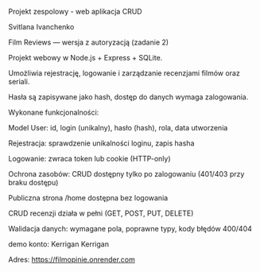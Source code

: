 Projekt zespolowy - web aplikacja CRUD

Svitlana Ivanchenko



Film Reviews — wersja z autoryzacją (zadanie 2)



Projekt webowy w Node.js + Express + SQLite.

Umożliwia rejestrację, logowanie i zarządzanie recenzjami filmów oraz seriali.

Hasła są zapisywane jako hash, dostęp do danych wymaga zalogowania.



Wykonane funkcjonalności:



Model User: id, login (unikalny), hasło (hash), rola, data utworzenia



Rejestracja: sprawdzenie unikalności loginu, zapis hasha



Logowanie: zwraca token lub cookie (HTTP-only)



Ochrona zasobów: CRUD dostępny tylko po zalogowaniu (401/403 przy braku dostępu)



Publiczna strona /home dostępna bez logowania



CRUD recenzji działa w pełni (GET, POST, PUT, DELETE)



Walidacja danych: wymagane pola, poprawne typy, kody błędów 400/404



demo konto: Kerrigan Kerrigan 

Adres: https://filmopinie.onrender.com



